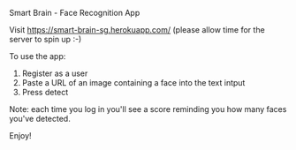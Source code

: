 Smart Brain - Face Recognition App

Visit https://smart-brain-sg.herokuapp.com/ (please allow time for the server to spin up :-)

To use the app:

1) Register as a user
2) Paste a URL of an image containing a face into the text intput
3) Press detect

Note: each time you log in you'll see a score reminding you how many faces you've detected.

Enjoy!